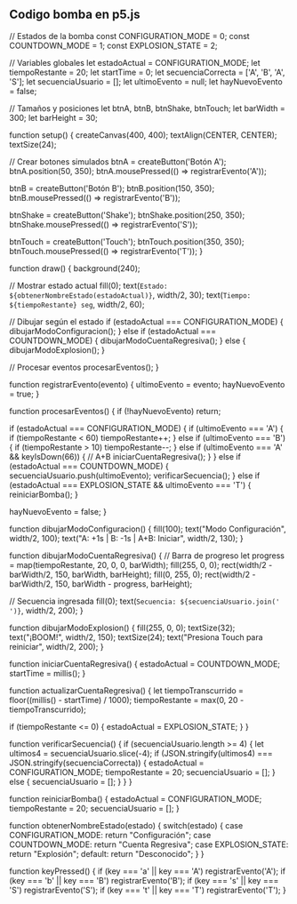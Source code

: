 ## Codigo bomba en p5.js

// Estados de la bomba
const CONFIGURATION_MODE = 0;
const COUNTDOWN_MODE = 1;
const EXPLOSION_STATE = 2;

// Variables globales
let estadoActual = CONFIGURATION_MODE;
let tiempoRestante = 20;
let startTime = 0;
let secuenciaCorrecta = ['A', 'B', 'A', 'S'];
let secuenciaUsuario = [];
let ultimoEvento = null;
let hayNuevoEvento = false;

// Tamaños y posiciones
let btnA, btnB, btnShake, btnTouch;
let barWidth = 300;
let barHeight = 30;

function setup() {
  createCanvas(400, 400);
  textAlign(CENTER, CENTER);
  textSize(24);
  
  // Crear botones simulados
  btnA = createButton('Botón A');
  btnA.position(50, 350);
  btnA.mousePressed(() => registrarEvento('A'));
  
  btnB = createButton('Botón B');
  btnB.position(150, 350);
  btnB.mousePressed(() => registrarEvento('B'));
  
  btnShake = createButton('Shake');
  btnShake.position(250, 350);
  btnShake.mousePressed(() => registrarEvento('S'));
  
  btnTouch = createButton('Touch');
  btnTouch.position(350, 350);
  btnTouch.mousePressed(() => registrarEvento('T'));
}

function draw() {
  background(240);
  
  // Mostrar estado actual
  fill(0);
  text(`Estado: ${obtenerNombreEstado(estadoActual)}`, width/2, 30);
  text(`Tiempo: ${tiempoRestante} seg`, width/2, 60);
  
  // Dibujar según el estado
  if (estadoActual === CONFIGURATION_MODE) {
    dibujarModoConfiguracion();
  } else if (estadoActual === COUNTDOWN_MODE) {
    dibujarModoCuentaRegresiva();
  } else {
    dibujarModoExplosion();
  }
  
  // Procesar eventos
  procesarEventos();
}

function registrarEvento(evento) {
  ultimoEvento = evento;
  hayNuevoEvento = true;
}

function procesarEventos() {
  if (!hayNuevoEvento) return;
  
  if (estadoActual === CONFIGURATION_MODE) {
    if (ultimoEvento === 'A') {
      if (tiempoRestante < 60) tiempoRestante++;
    } else if (ultimoEvento === 'B') {
      if (tiempoRestante > 10) tiempoRestante--;
    } else if (ultimoEvento === 'A' && keyIsDown(66)) { // A+B
      iniciarCuentaRegresiva();
    }
  } 
  else if (estadoActual === COUNTDOWN_MODE) {
    secuenciaUsuario.push(ultimoEvento);
    verificarSecuencia();
  }
  else if (estadoActual === EXPLOSION_STATE && ultimoEvento === 'T') {
    reiniciarBomba();
  }
  
  hayNuevoEvento = false;
}

function dibujarModoConfiguracion() {
  fill(100);
  text("Modo Configuración", width/2, 100);
  text("A: +1s | B: -1s | A+B: Iniciar", width/2, 130);
}

function dibujarModoCuentaRegresiva() {
  // Barra de progreso
  let progress = map(tiempoRestante, 20, 0, 0, barWidth);
  fill(255, 0, 0);
  rect(width/2 - barWidth/2, 150, barWidth, barHeight);
  fill(0, 255, 0);
  rect(width/2 - barWidth/2, 150, barWidth - progress, barHeight);
  
  // Secuencia ingresada
  fill(0);
  text(`Secuencia: ${secuenciaUsuario.join(' ')}`, width/2, 200);
}

function dibujarModoExplosion() {
  fill(255, 0, 0);
  textSize(32);
  text("¡BOOM!", width/2, 150);
  textSize(24);
  text("Presiona Touch para reiniciar", width/2, 200);
}

function iniciarCuentaRegresiva() {
  estadoActual = COUNTDOWN_MODE;
  startTime = millis();
}

function actualizarCuentaRegresiva() {
  let tiempoTranscurrido = floor((millis() - startTime) / 1000);
  tiempoRestante = max(0, 20 - tiempoTranscurrido);
  
  if (tiempoRestante <= 0) {
    estadoActual = EXPLOSION_STATE;
  }
}

function verificarSecuencia() {
  if (secuenciaUsuario.length >= 4) {
    let ultimos4 = secuenciaUsuario.slice(-4);
    if (JSON.stringify(ultimos4) === JSON.stringify(secuenciaCorrecta)) {
      estadoActual = CONFIGURATION_MODE;
      tiempoRestante = 20;
      secuenciaUsuario = [];
    } else {
      secuenciaUsuario = [];
    }
  }
}

function reiniciarBomba() {
  estadoActual = CONFIGURATION_MODE;
  tiempoRestante = 20;
  secuenciaUsuario = [];
}

function obtenerNombreEstado(estado) {
  switch(estado) {
    case CONFIGURATION_MODE: return "Configuración";
    case COUNTDOWN_MODE: return "Cuenta Regresiva";
    case EXPLOSION_STATE: return "Explosión";
    default: return "Desconocido";
  }
}

function keyPressed() {
  if (key === 'a' || key === 'A') registrarEvento('A');
  if (key === 'b' || key === 'B') registrarEvento('B');
  if (key === 's' || key === 'S') registrarEvento('S');
  if (key === 't' || key === 'T') registrarEvento('T');
}
